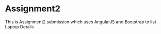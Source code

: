 # Assignment2
This is Assignment2 submission which uses AngularJS and Bootstrap to list Laptop Details
